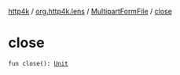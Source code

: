 [http4k](../../index.md) / [org.http4k.lens](../index.md) / [MultipartFormFile](index.md) / [close](./close.md)

# close

`fun close(): `[`Unit`](https://kotlinlang.org/api/latest/jvm/stdlib/kotlin/-unit/index.html)